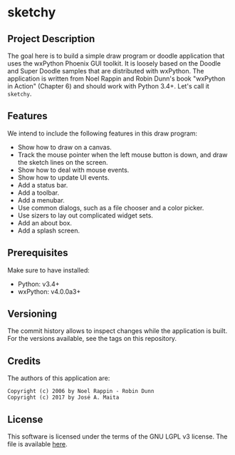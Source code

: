 # sketchy

## Project Description

The goal here is to build a simple draw program or doodle application 
that uses the wxPython Phoenix GUI toolkit. It is loosely based on the 
Doodle and Super Doodle samples that are distributed with wxPython. The 
application is written from Noel Rappin and Robin Dunn's book "wxPython 
in Action" (Chapter 6) and should work with Python 3.4+. Let's call 
it `sketchy`.

## Features

We intend to include the following features in this draw program:

* Show how to draw on a canvas.
* Track the mouse pointer when the left mouse button is down, and draw 
the sketch lines on the screen.
* Show how to deal with mouse events.
* Show how to update UI events.
* Add a status bar.
* Add a toolbar.
* Add a menubar.
* Use common dialogs, such as a file chooser and a color picker.
* Use sizers to lay out complicated widget sets.
* Add an about box.
* Add a splash screen.

## Prerequisites

Make sure to have installed:

* Python: v3.4+
* wxPython: v4.0.0a3+

## Versioning

The commit history allows to inspect changes while the application is 
built. For the versions available, see the tags on this repository.

## Credits

The authors of this application are:

```
Copyright (c) 2006 by Noel Rappin - Robin Dunn
Copyright (c) 2017 by José A. Maita
```

## License

This software is licensed under the terms of the GNU LGPL v3 license. 
The file is available [here](LICENSE).
